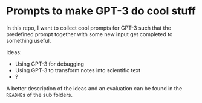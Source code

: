 # Prompts to make GPT-3 do cool stuff

In this repo, I want to collect cool prompts for GPT-3 such that the predefined prompt together with some new input get completed to something useful.

Ideas:
- Using GPT-3 for debugging
- Using GPT-3 to transform notes into scientific text
- ?

A better description  of the ideas and an evaluation can be found in the `README`s of the sub folders.
